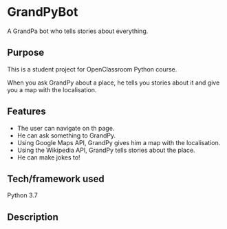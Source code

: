 # GrandPyBot
A GrandPa bot who tells stories about everything.

Purpose
-----------------
This is a student project for OpenClassroom Python course. 

When you ask GrandPy about a place, he tells you stories about it and give you a map with the localisation.

Features
-----------------

* The user can navigate on th page.
* He can ask something to GrandPy.
* Using Google Maps API, GrandPy gives him a map with the localisation.
* Using the Wikipedia API, GrandPy tells stories about the place.
* He can make jokes to!

Tech/framework used
-----------------
Python 3.7

Description
-----------------


